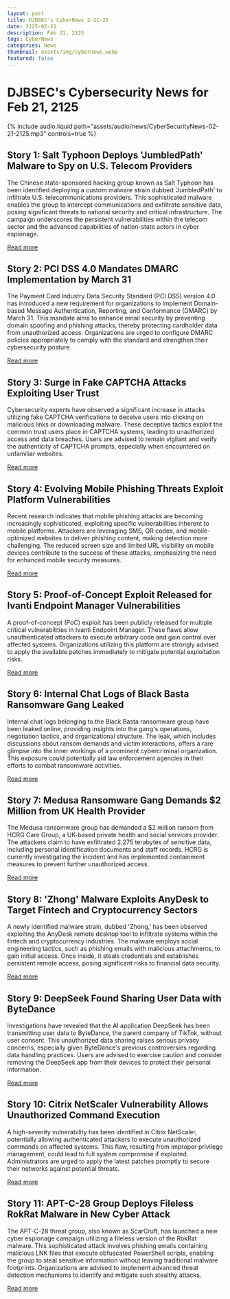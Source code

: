 ```yaml
---
layout: post
title: DJBSEC's CyberNews 2-21-25
date: 2125-02-21
description: Feb 21, 2125
tags: CyberNews
categories: News
thumbnail: assets/img/cybernews.webp
featured: false
---
```


# DJBSEC's Cybersecurity News for Feb 21, 2125

<div class="row mt-3">
    <div class="col-sm mt-3 mt-md-0">
        {% include audio.liquid path="assets/audio/news/CyberSecurityNews-02-21-2125.mp3" controls=true %}
    </div>
</div>


## Story 1: Salt Typhoon Deploys 'JumbledPath' Malware to Spy on U.S. Telecom Providers

The Chinese state-sponsored hacking group known as Salt Typhoon has been identified deploying a custom malware strain dubbed 'JumbledPath' to infiltrate U.S. telecommunications providers. This sophisticated malware enables the group to intercept communications and exfiltrate sensitive data, posing significant threats to national security and critical infrastructure. The campaign underscores the persistent vulnerabilities within the telecom sector and the advanced capabilities of nation-state actors in cyber espionage.

[Read more](https://securityaffairs.com/174460/apt/salt-typhoon-custom-malware-jumbledpath-to-spy-u-s-telecom-providers.html)

## Story 2: PCI DSS 4.0 Mandates DMARC Implementation by March 31

The Payment Card Industry Data Security Standard (PCI DSS) version 4.0 has introduced a new requirement for organizations to implement Domain-based Message Authentication, Reporting, and Conformance (DMARC) by March 31. This mandate aims to enhance email security by preventing domain spoofing and phishing attacks, thereby protecting cardholder data from unauthorized access. Organizations are urged to configure DMARC policies appropriately to comply with the standard and strengthen their cybersecurity posture.

[Read more](https://thehackernews.com/2025/02/pci-dss-40-mandates-dmarc-by-31st-march.html)

## Story 3: Surge in Fake CAPTCHA Attacks Exploiting User Trust

Cybersecurity experts have observed a significant increase in attacks utilizing fake CAPTCHA verifications to deceive users into clicking on malicious links or downloading malware. These deceptive tactics exploit the common trust users place in CAPTCHA systems, leading to unauthorized access and data breaches. Users are advised to remain vigilant and verify the authenticity of CAPTCHA prompts, especially when encountered on unfamiliar websites.

[Read more](https://www.csoonline.com/article/3829416/fake-captcha-attacks-are-increasing-say-experts.html)

## Story 4: Evolving Mobile Phishing Threats Exploit Platform Vulnerabilities

Recent research indicates that mobile phishing attacks are becoming increasingly sophisticated, exploiting specific vulnerabilities inherent to mobile platforms. Attackers are leveraging SMS, QR codes, and mobile-optimized websites to deliver phishing content, making detection more challenging. The reduced screen size and limited URL visibility on mobile devices contribute to the success of these attacks, emphasizing the need for enhanced mobile security measures.

[Read more](https://www.securitymagazine.com/articles/101408-mobile-phishing-threats-are-evolving-according-to-new-research)

## Story 5: Proof-of-Concept Exploit Released for Ivanti Endpoint Manager Vulnerabilities

A proof-of-concept (PoC) exploit has been publicly released for multiple critical vulnerabilities in Ivanti Endpoint Manager. These flaws allow unauthenticated attackers to execute arbitrary code and gain control over affected systems. Organizations utilizing this platform are strongly advised to apply the available patches immediately to mitigate potential exploitation risks.

[Read more](https://cybersecuritynews.com/ivanti-endpoint-manager-vulnerabilities-proof-of-concept-poc-exploit-released/)

## Story 6: Internal Chat Logs of Black Basta Ransomware Gang Leaked

Internal chat logs belonging to the Black Basta ransomware group have been leaked online, providing insights into the gang's operations, negotiation tactics, and organizational structure. The leak, which includes discussions about ransom demands and victim interactions, offers a rare glimpse into the inner workings of a prominent cybercriminal organization. This exposure could potentially aid law enforcement agencies in their efforts to combat ransomware activities.

[Read more](https://www.bleepingcomputer.com/news/security/black-basta-ransomware-gang-s-internal-chat-logs-leak-online/)

## Story 7: Medusa Ransomware Gang Demands $2 Million from UK Health Provider

The Medusa ransomware group has demanded a $2 million ransom from HCRG Care Group, a UK-based private health and social services provider. The attackers claim to have exfiltrated 2.275 terabytes of sensitive data, including personal identification documents and staff records. HCRG is currently investigating the incident and has implemented containment measures to prevent further unauthorized access.

[Read more](https://www.theregister.com/2025/02/20/medusa_hcrg_ransomware/)

## Story 8: 'Zhong' Malware Exploits AnyDesk to Target Fintech and Cryptocurrency Sectors

A newly identified malware strain, dubbed 'Zhong,' has been observed exploiting the AnyDesk remote desktop tool to infiltrate systems within the fintech and cryptocurrency industries. The malware employs social engineering tactics, such as phishing emails with malicious attachments, to gain initial access. Once inside, it steals credentials and establishes persistent remote access, posing significant risks to financial data security.

[Read more](https://cybersecuritynews.com/new-zhong-malware-exploit-anydesk-tool/)

## Story 9: DeepSeek Found Sharing User Data with ByteDance

Investigations have revealed that the AI application DeepSeek has been transmitting user data to ByteDance, the parent company of TikTok, without user consent. This unauthorized data sharing raises serious privacy concerns, especially given ByteDance's previous controversies regarding data handling practices. Users are advised to exercise caution and consider removing the DeepSeek app from their devices to protect their personal information.

[Read more](https://www.malwarebytes.com/blog/news/2025/02/deepseek-found-to-be-sharing-user-data-with-tiktok-parent-company-bytedance)

## Story 10: Citrix NetScaler Vulnerability Allows Unauthorized Command Execution

A high-severity vulnerability has been identified in Citrix NetScaler, potentially allowing authenticated attackers to execute unauthorized commands on affected systems. This flaw, resulting from improper privilege management, could lead to full system compromise if exploited. Administrators are urged to apply the latest patches promptly to secure their networks against potential threats.

[Read more](https://cybersecuritynews.com/netscaler-vulnerability-unauthorized-command-execution/)

## Story 11: APT-C-28 Group Deploys Fileless RokRat Malware in New Cyber Attack

The APT-C-28 threat group, also known as ScarCruft, has launched a new cyber espionage campaign utilizing a fileless version of the RokRat malware. This sophisticated attack involves phishing emails containing malicious LNK files that execute obfuscated PowerShell scripts, enabling the group to steal sensitive information without leaving traditional malware footprints. Organizations are advised to implement advanced threat detection mechanisms to identify and mitigate such stealthy attacks.

[Read more](https://cybersecuritynews.com/apt-c-28-group-launched-new-cyber-attack-with-fileless-rokrat-malware/)

